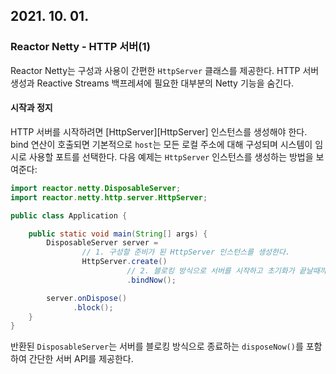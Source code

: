 ## 2021. 10. 01.

### Reactor Netty - HTTP 서버(1)

Reactor Netty는 구성과 사용이 간편한 `HttpServer` 클래스를 제공한다. HTTP 서버 생성과 Reactive Streams 백프레셔에 필요한 대부분의 Netty 기능을 숨긴다.

#### 시작과 정지

HTTP 서버를 시작하려면 [HttpServer][HttpServer] 인스턴스를 생성해야 한다. bind 연산이 호출되면 기본적으로 `host`는 모든 로컬 주소에 대해 구성되며 시스템이 임시로 사용할 포트를 선택한다. 다음 예제는 `HttpServer` 인스턴스를 생성하는 방법을 보여준다:

```java
import reactor.netty.DisposableServer;
import reactor.netty.http.server.HttpServer;

public class Application {

	public static void main(String[] args) {
		DisposableServer server =
            	// 1. 구성할 준비가 된 HttpServer 인스턴스를 생성한다.
				HttpServer.create()   
            			  // 2. 블로킹 방식으로 서버를 시작하고 초기화가 끝날때까지 기다린다.
				          .bindNow(); 

		server.onDispose()
		      .block();
	}
}
```

반환된 `DisposableServer`는 서버를 블로킹 방식으로 종료하는 `disposeNow()`를 포함하여 간단한 서버 API를 제공한다.


